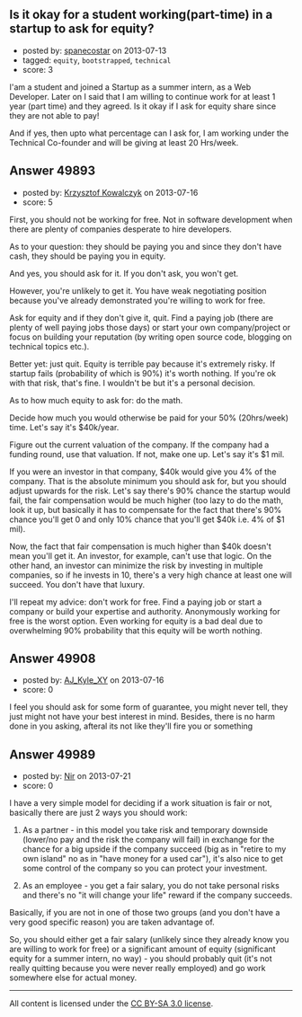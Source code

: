 ## Is it okay for a student working(part-time) in a startup to ask for equity?

- posted by: [spanecostar](https://stackexchange.com/users/-1/26985-spanecostar) on 2013-07-13
- tagged: `equity`, `bootstrapped`, `technical`
- score: 3

I'am a student and joined a Startup as a summer intern, as a Web Developer. Later on I said that I am willing to continue work for at least 1 year (part time) and they agreed. Is it okay if I ask for equity share since they are not able to pay!

And if yes, then upto what percentage can I ask for, I am working under the Technical Co-founder and will be giving at least 20 Hrs/week. 


## Answer 49893

- posted by: [Krzysztof Kowalczyk](https://stackexchange.com/users/-1/3945-krzysztof-kowalczyk) on 2013-07-16
- score: 5

First, you should not be working for free. Not in software development when there are plenty of companies desperate to hire developers.

As to your question: they should be paying you and since they don't have cash, they should be paying you in equity.

And yes, you should ask for it. If you don't ask, you won't get.

However, you're unlikely to get it. You have weak negotiating position because you've already demonstrated you're willing to work for free.

Ask for equity and if they don't give it, quit. Find a paying job (there are plenty of well paying jobs those days) or start your own company/project or focus on building your reputation (by writing open source code, blogging on technical topics etc.).

Better yet: just quit. Equity is terrible pay because it's extremely risky. If startup fails (probability of which is 90%) it's worth nothing. If you're ok with that risk, that's fine. I wouldn't be but it's a personal decision.

As to how much equity to ask for: do the math. 

Decide how much you would otherwise be paid for your 50% (20hrs/week) time. Let's say it's $40k/year.

Figure out the current valuation of the company. If the company had a funding round, use that valuation. If not, make one up. Let's say it's $1 mil.

If you were an investor in that company, $40k would give you 4% of the company. That is the absolute minimum you should ask for, but you should adjust upwards for the risk. Let's say there's 90% chance the startup would fail, the fair compensation would be much higher (too lazy to do the math, look it up, but basically it has to compensate for the fact that there's 90% chance you'll get 0 and only 10% chance that you'll get $40k i.e. 4% of $1 mil).

Now, the fact that fair compensation is much higher than $40k doesn't mean you'll get it. An investor, for example, can't use that logic. On the other hand, an investor can minimize the risk by investing in multiple companies, so if he invests in 10, there's a very high chance at least one will succeed. You don't have that luxury.

I'll repeat my advice: don't work for free. Find a paying job or start a company or build your expertise and authority. Anonymously working for free is the worst option. Even working for equity is a bad deal due to overwhelming 90% probability that this equity will be worth nothing.



## Answer 49908

- posted by: [AJ_Kyle_XY](https://stackexchange.com/users/-1/27019-aj-kyle-xy) on 2013-07-16
- score: 0

I feel you should ask for some form of guarantee, you might never tell, they just might not have your best interest in mind. Besides, there is no harm done in you asking, afteral its not like they'll fire you or something


## Answer 49989

- posted by: [Nir](https://stackexchange.com/users/-1/4237-nir) on 2013-07-21
- score: 0

I have a very simple model for deciding if a work situation is fair or not, basically there are just 2 ways you should work:

1. As a partner - in this model you take risk and temporary downside (lower/no pay and the risk the company will fail) in exchange for the chance for a big upside if the company succeed (big as in "retire to my own island" no as in "have money for a used car"), it's also nice to get some control of the company so you can protect your investment.

2. As an employee - you get a fair salary, you do not take personal risks and there's no "it will change your life" reward if the company succeeds.

Basically, if you are not in one of those two groups (and you don't have a very good specific reason) you are taken advantage of.

So, you should either get a fair salary (unlikely since they already know you are willing to work for free) or a significant amount of equity (significant equity for a summer intern, no way) - you should probably quit (it's not really quitting because you were never really employed) and go work somewhere else for actual money.





---

All content is licensed under the [CC BY-SA 3.0 license](https://creativecommons.org/licenses/by-sa/3.0/).
